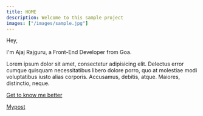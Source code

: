 ```yaml
---
title: HOME
description: Welcome to this sample project
images: ["/images/sample.jpg"]
---
```


Hey,

I'm Ajaj Rajguru, a Front-End Developer from Goa.

Lorem ipsum dolor sit amet, consectetur adipisicing elit. Delectus error cumque quisquam necessitatibus libero dolore porro, quo at molestiae modi voluptatibus iusto alias corporis. Accusamus, debitis, atque. Maiores, distinctio, neque.

[Get to know me better](/about "Get to know me better")

[Mypost](/post/mypost "mypost")